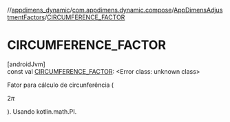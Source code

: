 //[appdimens_dynamic](../../../index.md)/[com.appdimens.dynamic.compose](../index.md)/[AppDimensAdjustmentFactors](index.md)/[CIRCUMFERENCE_FACTOR](-c-i-r-c-u-m-f-e-r-e-n-c-e_-f-a-c-t-o-r.md)

# CIRCUMFERENCE_FACTOR

[androidJvm]\
const val [CIRCUMFERENCE_FACTOR](-c-i-r-c-u-m-f-e-r-e-n-c-e_-f-a-c-t-o-r.md): &lt;Error class: unknown class&gt;

Fator para cálculo de circunferência (

$2\pi$

). Usando kotlin.math.PI.